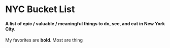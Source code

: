 NYC Bucket List
===============

#### A list of epic / valuable / meaningful things to do, see, and eat in New York City. 
 My favorites are **bold**.
 Most are thing